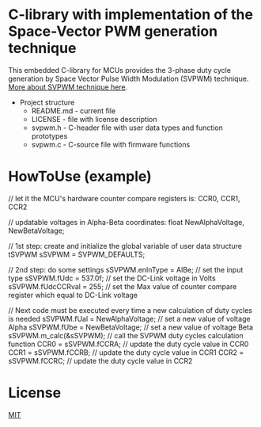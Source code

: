 # C-library with implementation of the Space-Vector PWM generation technique

This embedded C-library for MCUs provides the 3-phase duty cycle generation by Space Vector Pulse Width Modulation (SVPWM) technique. [More about SVPWM technique here](https://www.switchcraft.org/learning/2017/3/15/space-vector-pwm-intro).

* Project structure
	* README.md - current file
	* LICENSE - file with license description
  * svpwm.h - C-header file with user data types and function prototypes
  * svpwm.c - C-source file with firmware functions

# HowToUse (example)

// let it the MCU's hardware counter compare registers is: CCR0, CCR1, CCR2

// updatable voltages in Alpha-Beta coordinates:
float NewAlphaVoltage, NewBetaVoltage;

// 1st step: create and initialize the global variable of user data structure
tSVPWM sSVPWM = SVPWM_DEFAULTS;

// 2nd step: do some settings
sSVPWM.enInType = AlBe; // set the input type
sSVPWM.fUdc = 537.0f; // set the DC-Link voltage in Volts
sSVPWM.fUdcCCRval = 255; // set the Max value of counter compare register which equal to DC-Link voltage

// Next code must be executed every time a new calculation of duty cycles is needed
sSVPWM.fUal = NewAlphaVoltage; // set a new value of voltage Alpha
sSVPWM.fUbe = NewBetaVoltage; // set a new value of voltage Beta
sSVPWM.m_calc(&sSVPWM); // call the SVPWM duty cycles calculation function
CCR0 = sSVPWM.fCCRA; // update the duty cycle value in CCR0
CCR1 = sSVPWM.fCCRB; // update the duty cycle value in CCR1
CCR2 = sSVPWM.fCCRC; // update the duty cycle value in CCR2

# License
  
[MIT](./LICENSE "License Description")
